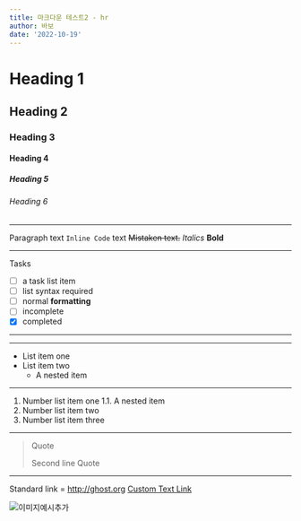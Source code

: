 ```yaml
---
title: 마크다운 테스트2 - hr
author: 바보
date: '2022-10-19'
---
```


# Heading 1

## Heading 2

### Heading 3

#### Heading 4

##### Heading 5

###### Heading 6

---

Paragraph
text `Inline Code` text
~~Mistaken text.~~
_Italics_
**Bold**

---

Tasks

- [ ] a task list item
- [ ] list syntax required
- [ ] normal **formatting**
- [ ] incomplete
- [x] completed

---

---

- List item one
- List item two
    - A nested item

---

1. Number list item one
   1.1. A nested item
2. Number list item two
3. Number list item three

---

> Quote
>
> Second line Quote

---

Standard link = http://ghost.org
[Custom Text Link](http://ghost.org)

![이미지예시추가](https://mblogthumb-phinf.pstatic.net/MjAxNjEwMjNfMTUz/MDAxNDc3MjI3MTQzODcw.HRb8raTYXi7WUIcvFuXFUIvACB4Cb5fKllFrR3JSLQMg.DCIIkGk7gr_uBIE3ytGgmfVIZuJzvQJ482XOtgJqlWkg.JPEG.retspe/%EC%B0%B8%EC%89%BD%EC%A3%A0.jpg?type=w800)
